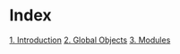 # Index

[1. Introduction](introduction.md)
[2. Global Objects](Global-Objects.md)
[3. Modules](modules.md)